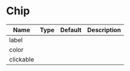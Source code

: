 # Chip

| Name | Type | Default | Description |
| --- | --- | --- | --- |
| label
| color
| clickable
